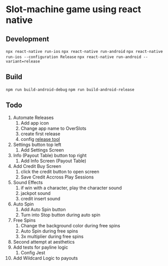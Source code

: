 # Slot-machine game using react native

## Development

```npx react-native run-ios```
```npx react-native run-android```
```npx react-native run-ios --configuration Release```
```npx react-native run-android --variant=release```

## Build

```npm run build-android-debug```
```npm run build-android-release```

## Todo

1. Automate Releases
   1. Add app icon
   2. Change app name to OverSlots
   3. create first release
   4. config [release tool](https://github.com/marketplace/actions/automatic-releases)
2. Settings button top left
   1. Add Settings Screen
3. Info (Payout Table) button top right
   1. Add Info Screen (Payout Table)
4. Add Credit Buy Screen
   1. click the credit button to open screen
   2. Save Credit Accross Play Sessions
5. Sound Effects
   1. if win with a character, play the character sound
   2. jackpot sound
   3. credit insert sound
6. Auto Spin
   1. Add Auto Spin button
   2. Turn into Stop button during auto spin
7. Free Spins
   1. Change the background color during free spins
   2. Auto Spin during free spins
   3. 3x multiplier during free spins
8. Second attempt at aesthetics
9.  Add tests for payline logic
    1. Config Jest
10. Add Wildcard Logic to payouts
